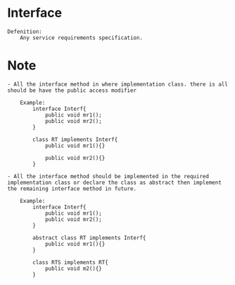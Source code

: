 # Interface
    Defenition:
        Any service requirements specification.

# Note
    - All the interface method in where implementation class. there is all should be have the public access modifier

        Example:
            interface Interf{
                public void mr1();
                public void mr2();
            }

            class RT implements Interf{
                public void mr1(){}

                public void mr2(){}
            }

    - All the interface method should be implemented in the required implementation class or declare the class as abstract then implement the remaining interface method in future.

        Example:
            interface Interf{
                public void mr1();
                public void mr2();
            }

            abstract class RT implements Interf{
                public void mr1(){}
            }

            class RTS implements RT{
                public void m2(){}
            }